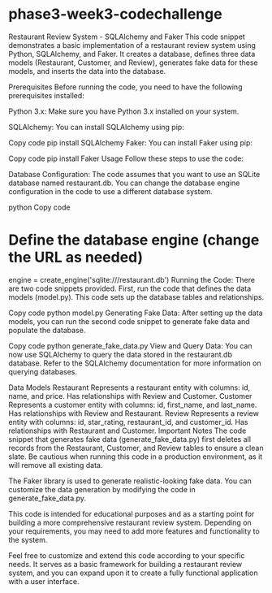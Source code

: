 # phase3-week3-codechallenge

Restaurant Review System - SQLAlchemy and Faker
This code snippet demonstrates a basic implementation of a restaurant review system using Python, SQLAlchemy, and Faker. It creates a database, defines three data models (Restaurant, Customer, and Review), generates fake data for these models, and inserts the data into the database.

Prerequisites
Before running the code, you need to have the following prerequisites installed:

Python 3.x: Make sure you have Python 3.x installed on your system.

SQLAlchemy: You can install SQLAlchemy using pip:

Copy code
pip install SQLAlchemy
Faker: You can install Faker using pip:

Copy code
pip install Faker
Usage
Follow these steps to use the code:

Database Configuration: The code assumes that you want to use an SQLite database named restaurant.db. You can change the database engine configuration in the code to use a different database system.

python
Copy code
# Define the database engine (change the URL as needed)
engine = create_engine('sqlite:///restaurant.db')
Running the Code: There are two code snippets provided. First, run the code that defines the data models (model.py). This code sets up the database tables and relationships.

Copy code
python model.py
Generating Fake Data: After setting up the data models, you can run the second code snippet to generate fake data and populate the database.

Copy code
python generate_fake_data.py
View and Query Data: You can now use SQLAlchemy to query the data stored in the restaurant.db database. Refer to the SQLAlchemy documentation for more information on querying databases.

Data Models
Restaurant
Represents a restaurant entity with columns: id, name, and price.
Has relationships with Review and Customer.
Customer
Represents a customer entity with columns: id, first_name, and last_name.
Has relationships with Review and Restaurant.
Review
Represents a review entity with columns: id, star_rating, restaurant_id, and customer_id.
Has relationships with Restaurant and Customer.
Important Notes
The code snippet that generates fake data (generate_fake_data.py) first deletes all records from the Restaurant, Customer, and Review tables to ensure a clean slate. Be cautious when running this code in a production environment, as it will remove all existing data.

The Faker library is used to generate realistic-looking fake data. You can customize the data generation by modifying the code in generate_fake_data.py.

This code is intended for educational purposes and as a starting point for building a more comprehensive restaurant review system. Depending on your requirements, you may need to add more features and functionality to the system.

Feel free to customize and extend this code according to your specific needs. It serves as a basic framework for building a restaurant review system, and you can expand upon it to create a fully functional application with a user interface.
